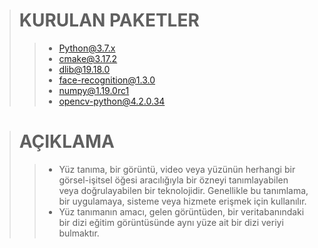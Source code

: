 ># KURULAN PAKETLER
>>* Python@3.7.x
>>* cmake@3.17.2
>>* dlib@19.18.0
>>* face-recognition@1.3.0
>>* numpy@1.19.0rc1
>>* opencv-python@4.2.0.34

># AÇIKLAMA
>>* Yüz tanıma, bir görüntü, video veya yüzünün herhangi bir görsel-işitsel öğesi aracılığıyla bir özneyi tanımlayabilen veya doğrulayabilen bir teknolojidir. Genellikle bu tanımlama, bir uygulamaya, sisteme veya hizmete erişmek için kullanılır.
>>* Yüz tanımanın amacı, gelen görüntüden, bir veritabanındaki bir dizi eğitim görüntüsünde aynı yüze ait bir dizi veriyi bulmaktır.
